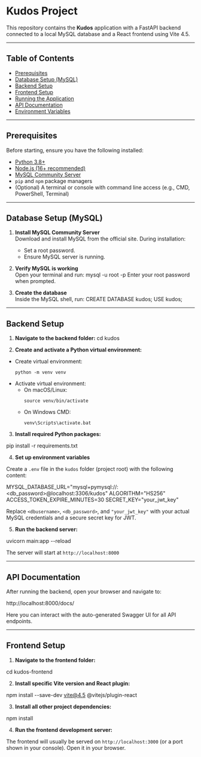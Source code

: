 # Kudos Project

This repository contains the **Kudos** application with a FastAPI backend connected to a local MySQL database and a React frontend using Vite 4.5.

---

## Table of Contents

- [Prerequisites](#prerequisites)
- [Database Setup (MySQL)](#database-setup-mysql)
- [Backend Setup](#backend-setup)
- [Frontend Setup](#frontend-setup)
- [Running the Application](#running-the-application)
- [API Documentation](#api-documentation)
- [Environment Variables](#environment-variables)


---

## Prerequisites

Before starting, ensure you have the following installed:

- [Python 3.8+](https://www.python.org/downloads/)
- [Node.js (16+ recommended)](https://nodejs.org/)
- [MySQL Community Server](https://dev.mysql.com/downloads/mysql/)
- `pip` and `npm` package managers
- (Optional) A terminal or console with command line access (e.g., CMD, PowerShell, Terminal)

---

## Database Setup (MySQL)

1. **Install MySQL Community Server**  
   Download and install MySQL from the official site. During installation:
   - Set a root password.
   - Ensure MySQL server is running.

2. **Verify MySQL is working**  
   Open your terminal and run:
mysql -u root -p
Enter your root password when prompted.

3. **Create the database**  
Inside the MySQL shell, run:
CREATE DATABASE kudos;
USE kudos;
---

## Backend Setup

1. **Navigate to the backend folder:**
cd kudos

2. **Create and activate a Python virtual environment:**

- Create virtual environment:
  ```
  python -m venv venv
  ```
- Activate virtual environment:
  - On macOS/Linux:
    ```
    source venv/bin/activate
    ```
  - On Windows CMD:
    ```
    venv\Scripts\activate.bat
    ```

3. **Install required Python packages:**

pip install -r requirements.txt


4. **Set up environment variables**

Create a `.env` file in the `kudos` folder (project root) with the following content:

MYSQL_DATABASE_URL="mysql+pymysql://<dbusername>:<db_password>@localhost:3306/kudos"
ALGORITHM="HS256"
ACCESS_TOKEN_EXPIRE_MINUTES=30
SECRET_KEY="your_jwt_key"

Replace `<dbusername>`, `<db_password>`, and `"your_jwt_key"` with your actual MySQL credentials and a secure secret key for JWT.

5. **Run the backend server:**

uvicorn main:app --reload

The server will start at `http://localhost:8000`

---

## API Documentation

After running the backend, open your browser and navigate to:

http://localhost:8000/docs/

Here you can interact with the auto-generated Swagger UI for all API endpoints.

---

## Frontend Setup

1. **Navigate to the frontend folder:**

cd kudos-frontend

2. **Install specific Vite version and React plugin:**

npm install --save-dev vite@4.5 @vitejs/plugin-react

3. **Install all other project dependencies:**

npm install

4. **Run the frontend development server:**

The frontend will usually be served on `http://localhost:3000` (or a port shown in your console). Open it in your browser.
